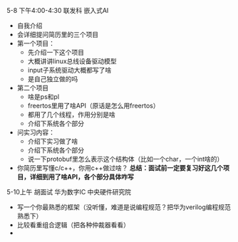5-8 下午4:00-4:30 联发科 嵌入式AI
* 自我介绍
* 会详细提问简历里的三个项目
* 第一个项目：
	* 先介绍一下这个项目
	* 大概讲讲linux总线设备驱动模型
	* input子系统驱动大概都写了啥
	* 是自己独立做的吗
* 第二个项目
	* 啥是ps和pl
	* freertos里用了啥API（原话是怎么用freertos）
	* 都用了几个线程，作用分别是啥
	* 介绍下系统各个部分
* 问实习内容：
	* 介绍下实习做了啥
	* 介绍下系统各个部分
	* 说一下protobuf里怎么表示这个结构体（比如一个char，一个int啥的）
* 你简历里写懂c/c++，你用c++做过啥？
**总结：面试前一定要复习好这几个项目，详细到用了啥API，各个部分具体咋写**

5-10上午 胡面试 华为数字IC 中央硬件研究院
* 写一个你最熟悉的框架（没听懂，难道是说编程规范？把华为verilog编程规范熟悉下）
* 比较看重组合逻辑（把各种仲裁器看看）
* 